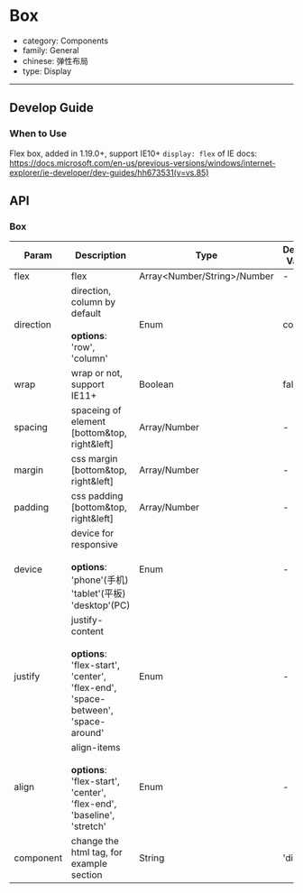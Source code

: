 # Box

-   category: Components
-   family: General
-   chinese: 弹性布局
-   type: Display

---

## Develop Guide

### When to Use
Flex box, added in 1.19.0+, support IE10+
`display: flex` of IE docs: https://docs.microsoft.com/en-us/previous-versions/windows/internet-explorer/ie-developer/dev-guides/hh673531(v=vs.85)

## API

### Box

| Param     | Description                                                                         | Type       | Default Value      |
| --------- | -------------------------------------------------------------------------------- | ------------------------------ | ------ |
| flex      | flex                                                                             | Array<Number/String>/Number | -      |
| direction | direction, column by default<br><br>**options**:<br>'row', 'column'                    | Enum                           | column |
| wrap      | wrap or not, support IE11+                                                                             | Boolean                        | false  |
| spacing   | spaceing of element [bottom&top, right&left]                                                 | Array<Number>/Number        | -      |
| margin    | css margin [bottom&top, right&left]                                               | Array<Number>/Number        | -      |
| padding   | css padding [bottom&top, right&left]                                              | Array<Number>/Number        | -      |
| device    | device for responsive <br><br>**options**:<br>'phone'(手机)<br>'tablet'(平板)<br>'desktop'(PC) | Enum                           | -      |
| justify   | justify-content <br><br>**options**:<br>'flex-start', 'center', 'flex-end', 'space-between', 'space-around' | Enum                           | -      |
| align     | align-items <br><br>**options**:<br>'flex-start', 'center', 'flex-end', 'baseline', 'stretch'               | Enum                           | -      |
| component | change the html tag, for example section                                                                                                               | String                         | 'div'  |
